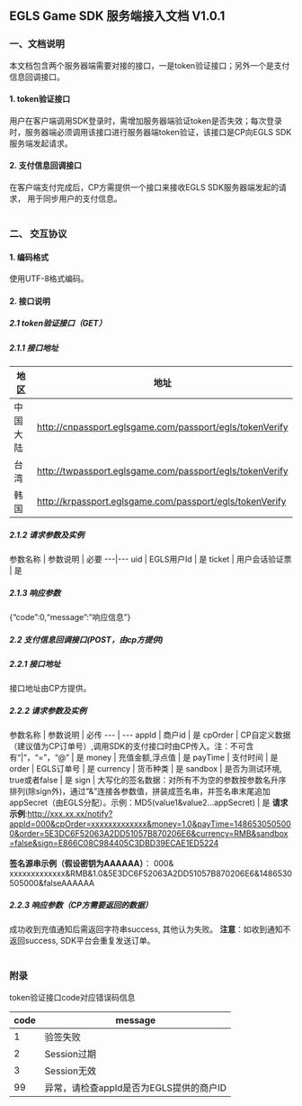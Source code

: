 ## EGLS Game SDK 服务端接入文档 V1.0.1

### 一、文档说明
本文档包含两个服务器端需要对接的接口，一是token验证接口；另外一个是支付信息回调接口。

#### 1. token验证接口
用户在客户端调用SDK登录时，需增加服务器端验证token是否失效；每次登录时，服务器端必须调用该接口进行服务器端token验证，该接口是CP向EGLS SDK服务端发起请求。

#### 2. 支付信息回调接口
在客户端支付完成后，CP方需提供一个接口来接收EGLS SDK服务器端发起的请求， 用于同步用户的支付信息。
<br /><br />
### 二、 交互协议

#### 1. 编码格式
使用UTF-8格式编码。

#### 2. 接口说明
##### 2.1 token验证接口（GET）
##### 2.1.1 接口地址

地区 | 地址
---|---
中国大陆 | http://cnpassport.eglsgame.com/passport/egls/tokenVerify
台湾 | http://twpassport.eglsgame.com/passport/egls/tokenVerify
韩国 | http://krpassport.eglsgame.com/passport/egls/tokenVerify
##### 2.1.2 请求参数及实例

参数名称 | 参数说明 | 必要
---|---
uid | EGLS用户Id | 是
ticket | 用户会话验证票 | 是

##### 2.1.3 响应参数
{“code”:0,“message”:”响应信息”}
##### 2.2 支付信息回调接口(POST，由cp方提供)
##### 2.2.1 接口地址
接口地址由CP方提供。
##### 2.2.2 请求参数及实例
参数名称 | 参数说明 | 必传
--- | ---
appId | 商户id | 是
cpOrder | CP自定义数据（建议值为CP订单号）,调用SDK的支付接口时由CP传入。注：不可含有“&#124;”，“=”，“@” | 是
money | 充值金额,浮点值 | 是
payTime | 支付时间 | 是
order | EGLS订单号 | 是
currency | 货币种类 | 是
sandbox | 是否为测试环境, true或者false | 是
sign | 大写化的签名数据：对所有不为空的参数按参数名升序排列(除sign外)，通过”&”连接各参数值，拼装成签名串，并签名串末尾追加appSecret（由EGLS分配）。示例：MD5(value1&value2…appSecret) | 是
**请求示例**:http://xxx.xx.xx/notify?appId=000&cpOrder=xxxxxxxxxxxxx&money=1.0&payTime=1486530505000&order=5E3DC6F52063A2DD51057B870206E6&currency=RMB&sandbox=false&sign=E866C08C984405C3DBD39ECAE1ED5224
<br /><br />
**签名源串示例（假设密钥为AAAAAA）**：
000& xxxxxxxxxxxxx&RMB&1.0&5E3DC6F52063A2DD51057B870206E6&1486530505000&falseAAAAAA
##### 2.2.3 响应参数（CP方需要返回的数据）
成功收到充值通知后需返回字符串success, 其他认为失败。
**注意**：如收到通知不返回success, SDK平台会重复发送订单。
<br /><br />
### 附录

token验证接口code对应错误码信息

code | message
--- | ---
1 | 验签失败
2 | Session过期
3 | Session无效
99 | 异常，请检查appId是否为EGLS提供的商户ID
